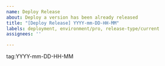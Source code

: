 ```yaml
---
name: Deploy Release
about: Deploy a version has been already released
title: "[Deploy Release] YYYY-mm-DD-HH-MM"
labels: deployment, environment/pro, release-type/current
assignees: ''

---
```


tag:YYYY-mm-DD-HH-MM
